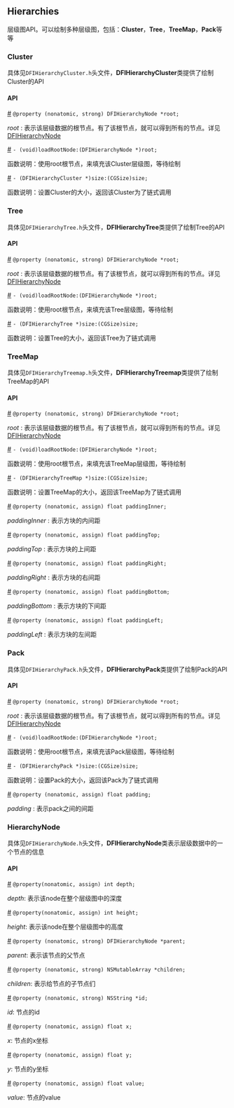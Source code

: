 ## Hierarchies

层级图API。可以绘制多种层级图，包括：**Cluster**，**Tree**，**TreeMap**，**Pack**等等

### Cluster

具体见`DFIHierarchyCluster.h`头文件，**DFIHierarchyCluster**类提供了绘制Cluster的API

#### API

[#]() `@property (nonatomic, strong) DFIHierarchyNode *root;`

*root* : 表示该层级数据的根节点。有了该根节点，就可以得到所有的节点。详见[DFIHierarchyNode]()

[#]() `- (void)loadRootNode:(DFIHierarchyNode *)root;`

函数说明：使用root根节点，来填充该Cluster层级图，等待绘制

[#]() `- (DFIHierarchyCluster *)size:(CGSize)size;`

函数说明：设置Cluster的大小，返回该Cluster为了链式调用

### Tree

具体见`DFIHierarchyTree.h`头文件，**DFIHierarchyTree**类提供了绘制Tree的API

#### API

[#]() `@property (nonatomic, strong) DFIHierarchyNode *root;`

*root* : 表示该层级数据的根节点。有了该根节点，就可以得到所有的节点。详见[DFIHierarchyNode]()

[#]() `- (void)loadRootNode:(DFIHierarchyNode *)root;`

函数说明：使用root根节点，来填充该Tree层级图，等待绘制

[#]() `- (DFIHierarchyTree *)size:(CGSize)size;`

函数说明：设置Tree的大小，返回该Tree为了链式调用

### TreeMap

具体见`DFIHierarchyTreemap.h`头文件，**DFIHierarchyTreemap**类提供了绘制TreeMap的API

#### API

[#]() `@property (nonatomic, strong) DFIHierarchyNode *root;`

*root* : 表示该层级数据的根节点。有了该根节点，就可以得到所有的节点。详见[DFIHierarchyNode]()

[#]() `- (void)loadRootNode:(DFIHierarchyNode *)root;`

函数说明：使用root根节点，来填充该TreeMap层级图，等待绘制

[#]() `- (DFIHierarchyTreeMap *)size:(CGSize)size;`

函数说明：设置TreeMap的大小，返回该TreeMap为了链式调用

[#]() `@property (nonatomic, assign) float paddingInner;`

*paddingInner* : 表示方块的内间距

[#]() `@property (nonatomic, assign) float paddingTop;`

*paddingTop* : 表示方块的上间距

[#]() `@property (nonatomic, assign) float paddingRight;`

*paddingRight* : 表示方块的右间距

[#]() `@property (nonatomic, assign) float paddingBottom;`

*paddingBottom* : 表示方块的下间距

[#]() `@property (nonatomic, assign) float paddingLeft;`

*paddingLeft* : 表示方块的左间距

### Pack

具体见`DFIHierarchyPack.h`头文件，**DFIHierarchyPack**类提供了绘制Pack的API

#### API

[#]() `@property (nonatomic, strong) DFIHierarchyNode *root;`

*root* : 表示该层级数据的根节点。有了该根节点，就可以得到所有的节点。详见[DFIHierarchyNode]()

[#]() `- (void)loadRootNode:(DFIHierarchyNode *)root;`

函数说明：使用root根节点，来填充该Pack层级图，等待绘制

[#]() `- (DFIHierarchyPack *)size:(CGSize)size;`

函数说明：设置Pack的大小，返回该Pack为了链式调用

[#]() `@property (nonatomic, assign) float padding;`

*padding* : 表示pack之间的间距

### HierarchyNode

具体见`DFIHierarchyNode.h`头文件，**DFIHierarchyNode**类表示层级数据中的一个节点的信息

#### API

[#]() `@property(nonatomic, assign) int depth;`

*depth*: 表示该node在整个层级图中的深度

[#]() `@property(nonatomic, assign) int height;`

*height*: 表示该node在整个层级图中的高度

[#]() `@property (nonatomic, strong) DFIHierarchyNode *parent;`

*parent*: 表示该节点的父节点

[#]() `@property (nonatomic, strong) NSMutableArray *children;`

*children*: 表示给节点的子节点们

[#]() `@property (nonatomic, strong) NSString *id;`

*id*: 节点的id

[#]() `@property (nonatomic, assign) float x;`

*x*: 节点的x坐标

[#]() `@property (nonatomic, assign) float y;`

*y*: 节点的y坐标

[#]() `@property (nonatomic, assign) float value;`

*value*: 节点的value